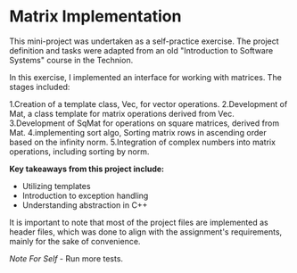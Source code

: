 # Matrix Implementation
This mini-project was undertaken as a self-practice exercise.
The project definition and tasks were adapted from an old "Introduction to Software Systems" course in the Technion.

In this exercise, I implemented an interface for working with matrices. 
The stages included:

1.Creation of a template class, Vec, for vector operations.
2.Development of Mat, a class template for matrix operations derived from Vec.
3.Development of SqMat for operations on square matrices, derived from Mat.
4.implementing sort algo, Sorting matrix rows in ascending order based on the infinity norm.
5.Integration of complex numbers into matrix operations, including sorting by norm.

**Key takeaways from this project include:**

* Utilizing templates
* Introduction to exception handling
* Understanding abstraction in C++
  
 It is important to note that most of the project files are implemented as header files,
 which was done to align with the assignment's requirements, mainly for the sake of convenience.
 
*Note For Self* - Run more tests.
